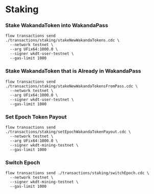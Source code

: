 # Staking
### Stake WakandaToken into WakandaPass
```
flow transactions send ./transactions/staking/stakeNewWakandaTokens.cdc \
  --network testnet \
  --arg UFix64:1000.0 \
  --signer wkdt-user-testnet \
  --gas-limit 1000
```

### Stake WakandaToken that is Already in WakandaPass
```
flow transactions send ./transactions/staking/stakeNewWakandaTokensFromPass.cdc \
  --network testnet \
  --arg UFix64:1000.0 \
  --signer wkdt-user-testnet \
  --gas-limit 1000
```

### Set Epoch Token Payout
```
flow transactions send ./transactions/staking/setEpochWakandaTokenPayout.cdc \
  --network testnet \
  --arg UFix64:1000.0 \
  --signer wkdt-mining-testnet \
  --gas-limit 1000
```

### Switch Epoch
```
flow transactions send ./transactions/staking/switchEpoch.cdc \
  --network testnet \
  --signer wkdt-mining-testnet \
  --gas-limit 1000
```